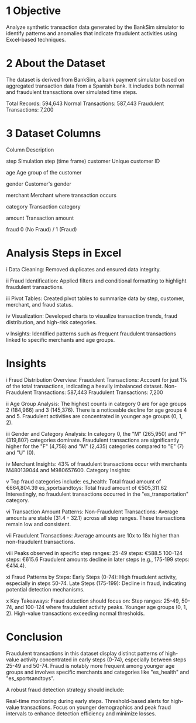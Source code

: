 # 1 Objective
Analyze synthetic transaction data generated by the BankSim simulator to identify patterns and anomalies that indicate fraudulent activities using Excel-based techniques.

# 2 About the Dataset
The dataset is derived from BankSim, a bank payment simulator based on aggregated transaction data from a Spanish bank. It includes both normal and fraudulent transactions over simulated time steps.

Total Records: 594,643
Normal Transactions: 587,443
Fraudulent Transactions: 7,200


# 3 Dataset Columns
Column	Description

step	Simulation step (time frame)
customer	Unique customer ID

age	Age group of the customer

gender	Customer's gender

merchant	Merchant where transaction occurs

category	Transaction category

amount	Transaction amount

fraud	0 (No Fraud) / 1 (Fraud)

# Analysis Steps in Excel
i Data Cleaning:
Removed duplicates and ensured data integrity.

ii Fraud Identification:
Applied filters and conditional formatting to highlight fraudulent transactions.


iii Pivot Tables:
Created pivot tables to summarize data by step, customer, merchant, and fraud status.


iv Visualization: Developed charts to visualize transaction trends, fraud distribution, and high-risk categories.

 v Insights:
Identified patterns such as frequent fraudulent transactions linked to specific merchants and age groups.

# Insights

i Fraud Distribution Overview:
Fraudulent Transactions: Account for just 1% of the total transactions, indicating a heavily imbalanced dataset.
Non-Fraudulent Transactions: 587,443
Fraudulent Transactions: 7,200

ii Age Group Analysis:
The highest counts in category 0 are for age groups 2 (184,966) and 3 (145,376).
There is a noticeable decline for age groups 4 and 5.
Fraudulent activities are concentrated in younger age groups (0, 1, 2).

iii Gender and Category Analysis:
In category 0, the "M" (265,950) and "F" (319,807) categories dominate.
Fraudulent transactions are significantly higher for the "F" (4,758) and "M" (2,435) categories compared to "E" (7) and "U" (0).

iv Merchant Insights:
43% of fraudulent transactions occur with merchants M480139044 and M980657600.
Category Insights:

v Top fraud categories include:
es_health: Total fraud amount of €664,804.39
es_sportsandtoys: Total fraud amount of €505,311.62
Interestingly, no fraudulent transactions occurred in the "es_transportation" category.

vi Transaction Amount Patterns:
Non-Fraudulent Transactions:
Average amounts are stable (31.4 - 32.1) across all step ranges.
These transactions remain low and consistent.

vii Fraudulent Transactions:
Average amounts are 10x to 18x higher than non-fraudulent transactions.

viii Peaks observed in specific step ranges:
25-49 steps: €588.5
100-124 steps: €615.6
Fraudulent amounts decline in later steps (e.g., 175-199 steps: €414.4).

xi Fraud Patterns by Steps:
Early Steps (0-74): High fraudulent activity, especially in steps 50-74.
Late Steps (175-199): Decline in fraud, indicating potential detection mechanisms.

x Key Takeaways:
Fraud detection should focus on:
Step ranges: 25-49, 50-74, and 100-124 where fraudulent activity peaks.
Younger age groups (0, 1, 2).
High-value transactions exceeding normal thresholds.

# Conclusion

Fraudulent transactions in this dataset display distinct patterns of high-value activity concentrated in early steps (0-74), especially between steps 25-49 and 50-74. Fraud is notably more frequent among younger age groups and involves specific merchants and categories like "es_health" and "es_sportsandtoys".

A robust fraud detection strategy should include:

Real-time monitoring during early steps.
Threshold-based alerts for high-value transactions.
Focus on younger demographics and peak fraud intervals to enhance detection efficiency and minimize losses.

